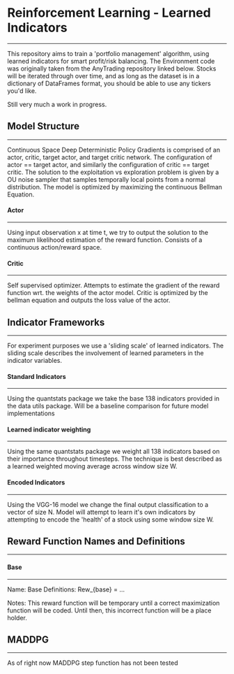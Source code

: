 # Reinforcement Learning - Learned Indicators
---

This repository aims to train a 'portfolio management' algorithm, using learned indicators for smart profit/risk balancing. The Environment code was originally taken from the AnyTrading repository linked below. Stocks will be iterated through over time, and as long as the dataset is in a dictionary of DataFrames format, you should be able to use any tickers you'd like.

Still very much a work in progress.

## Model Structure
---
Continuous Space Deep Deterministic Policy Gradients is comprised of an actor, critic, target actor, and target critic network. The configuration of actor == target actor, and similarly the configuration of critic == target critic. The solution to the exploitation vs exploration problem is given by a OU noise sampler that samples temporally local points from a normal distribution. The model is optimized by maximizing the continuous Bellman Equation.

#### Actor
---
Using input observation x at time t, we try to output the solution to the maximum likelihood estimation of the reward function. Consists of a continuous action/reward space.

#### Critic
---
Self supervised optimizer. Attempts to estimate the gradient of the reward function wrt. the weights of the actor model. Critic is optimized by the bellman equation and outputs the loss value of the actor. 

## Indicator Frameworks
---
For experiment purposes we use a 'sliding scale' of learned indicators. The sliding scale describes the involvement of learned parameters in the indicator variables.

#### Standard Indicators
---
Using the quantstats package we take the base 138 indicators provided in the data utils package. Will be a baseline comparison for future model implementations

#### Learned indicator weighting
---
Using the same quantstats package we weight all 138 indicators based on their importance throughout timesteps. The technique is best described as a learned weighted moving average across window size W.

#### Encoded Indicators
---
Using the VGG-16 model we change the final output classification to a vector of size N. Model will attempt to learn it's own indicators by attempting to encode the 'health' of a stock using some window size W.

## Reward Function Names and Definitions
---

#### Base
---
Name: Base
Definitions: Rew_{base} = ...

Notes: This reward function will be temporary until a correct maximization function will be coded. Until then, this incorrect function will be a place holder.

## MADDPG
---

As of right now MADDPG step function has not been tested